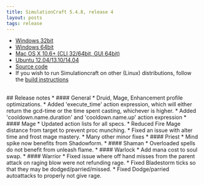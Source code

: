 ```yaml
---
title: SimulationCraft 5.4.8, release 4
layout: posts
tags: release
---
```

* [Windows 32bit](http://downloads.simulationcraft.org/simc-548-4-win32.zip)
* [Windows 64bit](http://downloads.simulationcraft.org/simc-548-4-win64.zip)
* [Mac OS X 10.6+ (CLI 32/64bit, GUI 64bit)](http://downloads.simulationcraft.org/simc-548-4-osx-x86.dmg)
* [Ubuntu 12.04/13.10/14.04](https://launchpad.net/~simulationcraft/+archive/simulationcraft)
* [Source code](http://downloads.simulationcraft.org/simc-548-4-source.zip)
* If you wish to run Simulationcraft on other (Linux) distributions, follow the [build instructions](http://code.google.com/p/simulationcraft/wiki/HowToBuild)
<br>
## Release notes
* #### General
    * Druid, Mage, Enhancement profile optimizations.
	* Added 'execute_time' action expression, which will either return the gcd-time or the time spent casting, whichever is higher.
	* Added 'cooldown.name.duration' and 'cooldown.name.up' action expression
* #### Mage
    * Updated action lists for all specs.
	* Reduced Fire Mage distance from target to prevent proc munching.
	* Fixed an issue with alter time and frost mage mastery.
	* Many other minor fixes
* #### Priest
    * Mind spike now benefits from Shadowform.
* #### Shaman
    * Overloaded spells do not benefit from unleash flame.
* #### Warlock
    * Add mana cost to soul swap.
* #### Warrior
    * Fixed issue where off hand misses from the parent attack on raging blow were not refunding rage.
	* Fixed Bladestorm ticks so that they may be dodged/parried/missed.
	* Fixed Dodge/parried autoattacks to properly not give rage.

